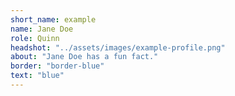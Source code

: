 ```yaml
---
short_name: example
name: Jane Doe
role: Quinn
headshot: "../assets/images/example-profile.png"
about: "Jane Doe has a fun fact."
border: "border-blue"
text: "blue"
---
```

